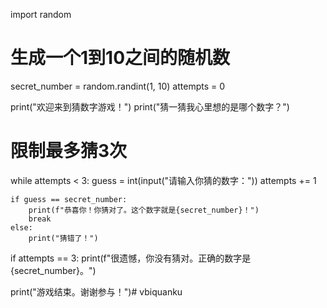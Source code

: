 import random

# 生成一个1到10之间的随机数
secret_number = random.randint(1, 10)
attempts = 0

print("欢迎来到猜数字游戏！")
print("猜一猜我心里想的是哪个数字？")

# 限制最多猜3次
while attempts < 3:
    guess = int(input("请输入你猜的数字："))
    attempts += 1

    if guess == secret_number:
        print(f"恭喜你！你猜对了。这个数字就是{secret_number}！")
        break
    else:
        print("猜错了！")

if attempts == 3:
    print(f"很遗憾，你没有猜对。正确的数字是{secret_number}。")

print("游戏结束。谢谢参与！")# vbiquanku
